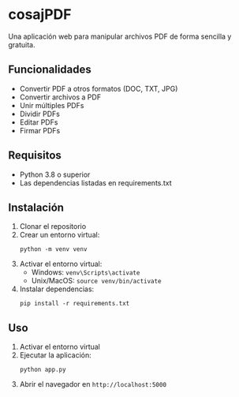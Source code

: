 # cosajPDF

Una aplicación web para manipular archivos PDF de forma sencilla y gratuita.

## Funcionalidades

- Convertir PDF a otros formatos (DOC, TXT, JPG)
- Convertir archivos a PDF
- Unir múltiples PDFs
- Dividir PDFs
- Editar PDFs
- Firmar PDFs

## Requisitos

- Python 3.8 o superior
- Las dependencias listadas en requirements.txt

## Instalación

1. Clonar el repositorio
2. Crear un entorno virtual:
   ```
   python -m venv venv
   ```
3. Activar el entorno virtual:
   - Windows: `venv\Scripts\activate`
   - Unix/MacOS: `source venv/bin/activate`
4. Instalar dependencias:
   ```
   pip install -r requirements.txt
   ```

## Uso

1. Activar el entorno virtual
2. Ejecutar la aplicación:
   ```
   python app.py
   ```
3. Abrir el navegador en `http://localhost:5000`
